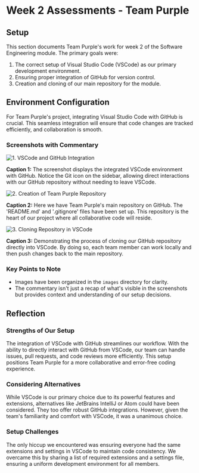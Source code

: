 # Week 2 Assessments - Team Purple

## Setup

This section documents Team Purple's work for week 2 of the Software Engineering module. The primary goals were:

1. The correct setup of Visual Studio Code (VSCode) as our primary development environment.
2. Ensuring proper integration of GitHub for version control.
3. Creation and cloning of our main repository for the module.

## Environment Configuration

For Team Purple's project, integrating Visual Studio Code with GitHub is crucial. This seamless integration will ensure that code changes are tracked efficiently, and collaboration is smooth.

### Screenshots with Commentary

![1. VSCode and GitHub Integration](images/vscode_github_integration.png)

**Caption 1:** The screenshot displays the integrated VSCode environment with GitHub. Notice the Git icon on the sidebar, allowing direct interactions with our GitHub repository without needing to leave VSCode.

![2. Creation of Team Purple Repository](images/team_purple_repo.png)

**Caption 2:** Here we have Team Purple's main repository on GitHub. The 'README.md' and '.gitignore' files have been set up. This repository is the heart of our project where all collaborative code will reside.

![3. Cloning Repository in VSCode](images/cloning_repo_vscode.png)

**Caption 3:** Demonstrating the process of cloning our GitHub repository directly into VSCode. By doing so, each team member can work locally and then push changes back to the main repository.

### **Key Points to Note**

- Images have been organized in the `images` directory for clarity.
- The commentary isn't just a recap of what's visible in the screenshots but provides context and understanding of our setup decisions.

## Reflection

### Strengths of Our Setup

The integration of VSCode with GitHub streamlines our workflow. With the ability to directly interact with GitHub from VSCode, our team can handle issues, pull requests, and code reviews more efficiently. This setup positions Team Purple for a more collaborative and error-free coding experience.

### Considering Alternatives

While VSCode is our primary choice due to its powerful features and extensions, alternatives like JetBrains IntelliJ or Atom could have been considered. They too offer robust GitHub integrations. However, given the team's familiarity and comfort with VSCode, it was a unanimous choice.

### Setup Challenges

The only hiccup we encountered was ensuring everyone had the same extensions and settings in VSCode to maintain code consistency. We overcame this by sharing a list of required extensions and a settings file, ensuring a uniform development environment for all members.
